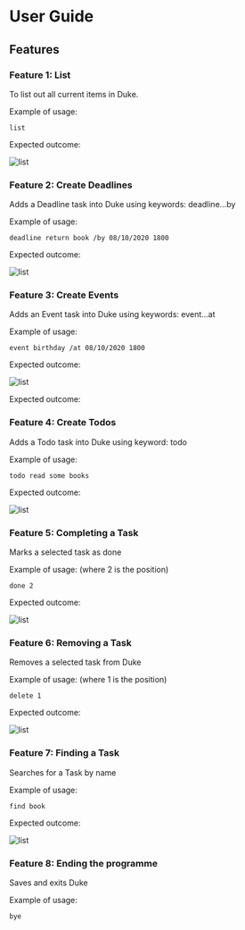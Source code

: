 # User Guide
## Features 

### Feature 1: List

To list out all current items in Duke.

Example of usage:

    list

Expected outcome:

![list](./list.png)

### Feature 2: Create Deadlines

Adds a Deadline task into Duke using keywords: deadline...by

Example of usage:

    deadline return book /by 08/10/2020 1800

Expected outcome:
   
![list](./deadline.png)


### Feature 3: Create Events

Adds an Event task into Duke using keywords: event...at

Example of usage: 

    event birthday /at 08/10/2020 1800

Expected outcome:

![list](./event.png)


Expected outcome:
    
### Feature 4: Create Todos

Adds a Todo task into Duke using keyword: todo

Example of usage: 

    todo read some books

Expected outcome: 

![list](./todo.png)

### Feature 5: Completing a Task

Marks a selected task as done

Example of usage: (where 2 is the position)

    done 2

Expected outcome: 

![list](./done.png)

### Feature 6: Removing a Task

Removes a selected task from Duke

Example of usage: (where 1 is the position)

    delete 1

Expected outcome: 

![list](./delete.png)

### Feature 7: Finding a Task

Searches for a Task by name

Example of usage: 

    find book

Expected outcome: 

![list](./find.png)

### Feature 8: Ending the programme

Saves and exits Duke

Example of usage: 

    bye


